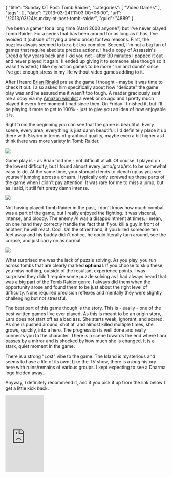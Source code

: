 {
	"title": "Sunday OT Post: Tomb Raider",
	"categories": [
		"Video Games"
	],
	"tags": [],
	"date": "2013-03-24T11:03:00+06:00",
	"url": "/2013/03/24/sunday-ot-post-tomb-raider",
	"guid": "4889"
}

I've been a gamer for a long time (Atari 2600 anyone?) but I've never played Tomb Raider. For a series that has been around for as long as it has, I've avoided it (outside of trying a demo once) for two reasons. First, the puzzles always seemed to be a bit too complex. Second, I'm not a big fan of games that require absolute precise actions. I had a copy of Assassin's Creed a few years back and I kid you not - after 30 minutes I popped it out and never played it again. (I ended up giving it to someone else though so it wasn't wasted.) I like my action games to be more "run and dumb" since I've got enough stress in my life without video games adding to it.
<!--more-->
After I heard <a href="http://remotesynthesis.com/">Brian Rinaldi</a> praise the game I thought - maybe it was time to check it out. I also asked him specifically about how "delicate" the game play was and he assured me it wasn't too tough. A reader graciously sent me a copy via my <a href="http://www.amazon.com/o/registry/2TCL1D08EZEYE">Amazon wishlist</a> a week or so ago and I pretty much played it every free moment I had since then. On Friday I finished it, but I'll be playing it more to get to 100% - just to give you an idea of how enjoyable it is. 

Right from the beginning you can see that the game is beautiful. Every scene, every area, everything is just damn beautiful. I'd definitely place it up there with Skyrim in terms of graphical quality, maybe even a bit higher as I think there was more variety in Tomb Raider.

<img src="http://static.raymondcamden.com/images/1e76c7fb96f65f15_999_large.jpg" />

Game play is - as Brian told me - not difficult at all. Of course, I played on the lowest difficulty, but I found almost every jump/grab/etc to be somewhat easy to do. At the same time, your stomach tends to clench up as you see yourself jumping across a chasm. I typically only screwed up these parts of the game when I didn't pay attention. It was rare for me to miss a jump, but as I said, it still felt pretty damn intense.

<img src="http://static.raymondcamden.com/images/tr_jump.jpg" />

Not having played Tomb Raider in the past, I don't know how much combat was a part of the game, but I really enjoyed the fighting. It was visceral, intense, and bloody. The enemy AI was a disappointment at times. I mean, on one hand they correctly handle the fact that if you kill a guy in front of another, he will react. Cool. On the other hand, if you killed someone ten feet away and his buddy didn't notice, he could literally turn around, see the corpse, and just carry on as normal. 

<img src="http://static.raymondcamden.com/images/tr_stalk.jpg" />

What surprised me was the lack of puzzle solving. As you play, you run across tombs that are clearly marked <b>optional</b>. If you choose to skip these, you miss nothing, outside of the resultant experience points. I was surprised they didn't require some puzzle solving as I had always heard that was a big part of the Tomb Raider genre. I always did them when the opportunity arose and found them to be just about the right level of difficulty. None required precision reflexes and mentally they were slightly challenging but not stressful.

The best part of this game though is the story. This is - easily - one of the best written games I've ever played. As this is meant to be an origin story, Lara does not start off as a bad ass. She starts weak, ignorant, and scared. As she is pushed around, shot at, and almost killed multiple times, she grows, quickly, into a hero. The progression is well done and really connects you to the character. There is a scene towards the end where Lara passes by a mirror and is shocked by how much she is changed. It is a stark, quiet moment in the game. 

There is a strong "Lost" vibe to the game. The Island is mysterious and seems to have a life of its own. Like the TV show, there is a <i>long</i> history here with ruins/remains of various groups. I kept expecting to see a Dharma logo hidden away. 

Anyway, I definitely recommend it, and if you pick it up from the link below I get a little kick back.

<iframe src="http://rcm-na.amazon-adsystem.com/e/cm?lt1=_top&bc1=000000&IS2=1&nou=1&bg1=FFFFFF&fc1=000000&lc1=0000FF&t=raymondcamden-20&o=1&p=8&l=as1&m=amazon&f=ifr&ref=qf_sp_asin_til&asins=B004FSE52C" style="width:120px;height:240px;" scrolling="no" marginwidth="0" marginheight="0" frameborder="0"></iframe>